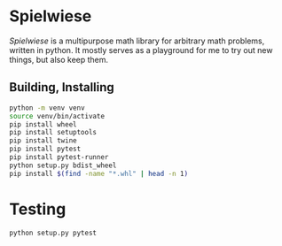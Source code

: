 # Spielwiese

*Spielwiese* is a multipurpose math library for arbitrary math problems,
written in python.  It mostly serves as a playground for me to try out new
things, but also keep them.

## Building, Installing

```bash
python -m venv venv
source venv/bin/activate
pip install wheel
pip install setuptools
pip install twine
pip install pytest
pip install pytest-runner
python setup.py bdist_wheel
pip install $(find -name "*.whl" | head -n 1)
```

# Testing

```bash
python setup.py pytest
```
